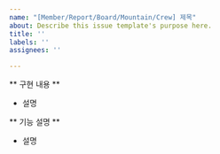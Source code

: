 ```yaml
---
name: "[Member/Report/Board/Mountain/Crew] 제목"
about: Describe this issue template's purpose here.
title: ''
labels: ''
assignees: ''

---
```


** 구현 내용 **
- 설명

** 기능 설명 **
- 설명
